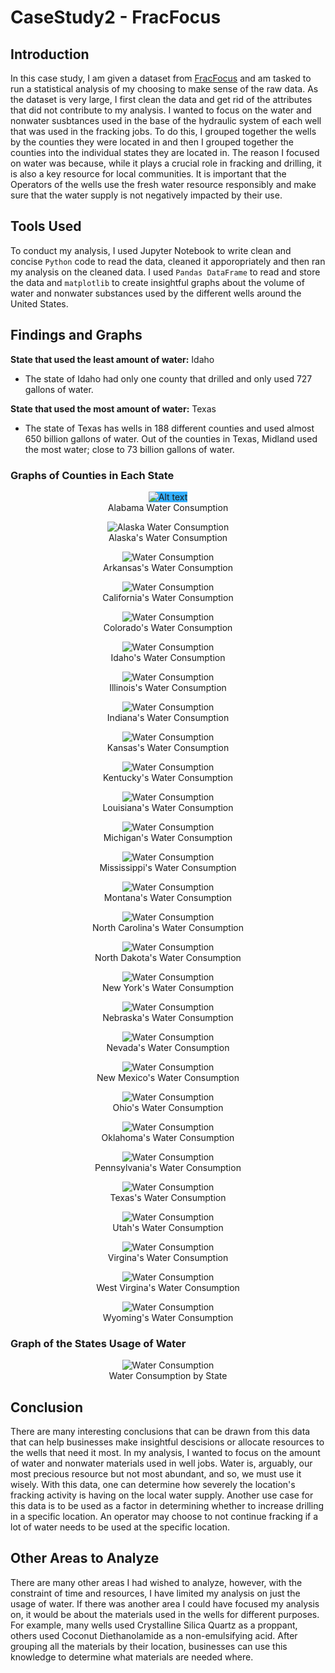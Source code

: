 # CaseStudy2 - FracFocus

## Introduction
In this case study, I am given a dataset from [FracFocus](https://fracfocus.org/data-download) and am tasked to run a statistical analysis of my choosing to make sense of the raw data. As the dataset is very large, I first clean the data and get rid of the attributes that did not contribute to my analysis.
I wanted to focus on the water and nonwater susbtances used in the base of the hydraulic system of each well that was used in the fracking jobs. To do this, I grouped together the wells by the counties they were located in and then I grouped together the counties into the individual states they are located in. The reason I focused on water was because, while it plays a crucial role in fracking and drilling, it is also a key resource for local communities. It is important that the Operators of the wells use the fresh water resource responsibly and make sure that the water supply is not negatively impacted by their use. <br>

## Tools Used
To conduct my analysis, I used Jupyter Notebook to write clean and concise `Python` code to read the data, cleaned it apporopriately and then ran my analysis on the cleaned data. I used `Pandas DataFrame` to read and store the data and `matplotlib` to create insightful graphs about the volume of water and nonwater substances used by the different wells around the United States. 

## Findings and Graphs
**State that used the least amount of water:** Idaho <br>
  * The state of Idaho had only one county that drilled and only used 727 gallons of water. <br>

**State that used the most amount of water:** Texas <br> 
  * The state of Texas has wells in 188 different counties and used almost 650 billion gallons of water. Out of the counties in Texas, Midland used the most water; close to 73 billion gallons of water. <br>

### Graphs of Counties in Each State
<p align="center">
 <img src="Images/Alabama.png" alt="Alt text" title="Alabama Water Consumption" style="background-color:33AFFF"><br>
 Alabama Water Consumption
</p>

<p align="center">
<img src="Images/Alaska.png" alt="Alaska Water Consumption" title="Alaska Water Consumption" style="background-color:white">
 <br>Alaska's Water Consumption
</p>

<p align="center">
<img src="Images/Arkansas.png" alt="Water Consumption" title="Arkansas Water Consumption" style="background-color:white">
 <br>Arkansas's Water Consumption
</p>

<p align="center">
<img src="Images/Cali.png" alt="Water Consumption" title="California's Water Consumption" style="background-color:white">
 <br>California's Water Consumption
</p>

<p align="center">
<img src="Images/Colorado.png" alt="Water Consumption" title="Colorado's Water Consumption" style="background-color:white">
 <br>Colorado's Water Consumption
</p>

<p align="center">
<img src="Images/Idaho.png" alt="Water Consumption" title="Idaho's Water Consumption" style="background-color:white">
 <br>Idaho's Water Consumption
</p>

<p align="center">
<img src="Images/Illinois.png" alt="Water Consumption" title="Illinois's Water Consumption" style="background-color:white">
 <br>Illinois's Water Consumption
</p>

<p align="center">
<img src="Images/Indiana.png" alt="Water Consumption" title="Indiana's Water Consumption" style="background-color:white">
 <br>Indiana's Water Consumption
</p>

<p align="center">
<img src="Images/Kansas.png" alt="Water Consumption" title="Kansas's Water Consumption" style="background-color:white">
 <br>Kansas's Water Consumption
</p>

<p align="center">
<img src="Images/Kent.png" alt="Water Consumption" title="Kentucky's Water Consumption" style="background-color:white">
 <br>Kentucky's Water Consumption
</p>

<p align="center">
<img src="Images/Lois.png" alt="Water Consumption" title="Louisiana's Water Consumption" style="background-color:white">
 <br>Louisiana's Water Consumption
</p>

<p align="center">
<img src="Images/Michi.png" alt="Water Consumption" title="Michigan's Water Consumption" style="background-color:white">
 <br>Michigan's Water Consumption
</p>

<p align="center">
<img src="Images/Missi.png" alt="Water Consumption" title="Mississippi's Water Consumption" style="background-color:white">
 <br>Mississippi's Water Consumption
</p>

<p align="center">
<img src="Images/Mont.png" alt="Water Consumption" title="Montana's Water Consumption" style="background-color:white">
 <br>Montana's Water Consumption
</p>


<p align="center">
<img src="Images/NC.png" alt="Water Consumption" title="North Carolina's Water Consumption" style="background-color:white">
 <br>North Carolina's Water Consumption
</p>

<p align="center">
<img src="Images/ND.png" alt="Water Consumption" title="North Dakota's Water Consumption" style="background-color:white">
 <br>North Dakota's Water Consumption
</p>

<p align="center">
<img src="Images/NY.png" alt="Water Consumption" title="New York's Water Consumption" style="background-color:white">
 <br>New York's Water Consumption
</p>

<p align="center">
<img src="Images/Nebr.png" alt="Water Consumption" title="Nebraska's Water Consumption" style="background-color:white">
 <br>Nebraska's Water Consumption
</p>

<p align="center">
<img src="Images/Nevada.png" alt="Water Consumption" title="Nevada's Water Consumption" style="background-color:white">
 <br>Nevada's Water Consumption
</p>

<p align="center">
<img src="Images/NewMex.png" alt="Water Consumption" title="New Mexico's Water Consumption" style="background-color:white">
 <br>New Mexico's Water Consumption
</p>

<p align="center">
<img src="Images/Ohio.png" alt="Water Consumption" title="Ohio's Water Consumption" style="background-color:white">
 <br>Ohio's Water Consumption
</p>

<p align="center">
<img src="Images/Okla.png" alt="Water Consumption" title="Oklahoma's Water Consumption" style="background-color:white">
 <br>Oklahoma's Water Consumption
</p>

<p align="center">
<img src="Images/Penn.png" alt="Water Consumption" title="Pennsylvania's Water Consumption" style="background-color:white">
 <br>Pennsylvania's Water Consumption
</p>

<p align="center">
<img src="Images/Texas.png" alt="Water Consumption" title="Texas's Water Consumption" style="background-color:white">
 <br>Texas's Water Consumption
</p>

<p align="center">
<img src="Images/Utah.png" alt="Water Consumption" title="Utah's Water Consumption" style="background-color:white">
 <br>Utah's Water Consumption
</p>

<p align="center">
<img src="Images/Virg.png" alt="Water Consumption" title="Virginia's Water Consumption" style="background-color:white">
 <br>Virgina's Water Consumption
</p>

<p align="center">
<img src="Images/WestVirg.png" alt="Water Consumption" title="West Virginia's Water Consumption" style="background-color:white">
 <br>West Virgina's Water Consumption
</p>

<p align="center">
<img src="Images/Wyom.png" alt="Water Consumption" title="Wyoming's Water Consumption" style="background-color:white">
 <br>Wyoming's Water Consumption
</p>


### Graph of the States Usage of Water

<p align="center">
<img src="Images/stateWater.png" alt="Water Consumption" title="Water Consumption by State" style="background-color:white">
 <br>Water Consumption by State
</p>

## Conclusion
There are many interesting conclusions that can be drawn from this data that can help businesses make insightful descisions or allocate resources to the wells that need it most. In my analysis, I wanted to focus on the amount of water and nonwater materials used in well jobs. Water is, arguably, our most precious resource but not most abundant, and so, we must use it wisely. With this data, one can determine how severely the location's fracking activity is having on the local water supply. Another use case for this data is to be used as a factor in determining whether to increase drilling in a specific location. An operator may choose to not continue fracking if a lot of water needs to be used at the specific location.
<br>
## Other Areas to Analyze
There are many other areas I had wished to analyze, however, with the constraint of time and resources, I have limited my analysis on just the usage of water. If there was another area I could have focused my analysis on, it would be about the materials used in the wells for different purposes. For example, many wells used Crystalline Silica Quartz as a proppant, others used Coconut Diethanolamide as a non-emulsifying acid. After grouping all the materials by their location, businesses can use this knowledge to determine what materials are needed where. 

